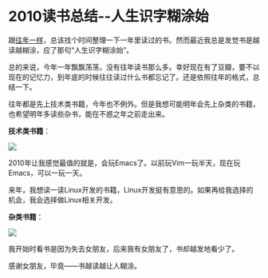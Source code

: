 2010读书总结--人生识字糊涂始
==============

跟[往年一样](http://www.cnblogs.com/Jerry-Chou/archive/2010/01/04/1638654.html)，总该找个时间整理一下一年里读过的书。然而最近我总是发觉书是越读越糊涂，应了那句“人生识字糊涂始”。

总的来说，今年一年飘飘荡荡，没有往年读书那么多。幸好现在有了豆瓣，要不以现在的记忆力，到年底的时候往往读过什么书都忘记了。还是依照往年的格式，总结一下。

往年都是先上技术类书籍，今年也不例外。但是我想可能明年会先上杂类的书籍，也希望明年多读些杂书，能在不惑之年之前走出来。

**技术类书籍**：

![](http://images.cnblogs.com/cnblogs_com/Jerry-Chou/201102/201102081338302790.png)

2010年让我感觉最值的就是，会玩Emacs了。以前玩Vim一玩半天，现在玩Emacs，可以一玩一天。

来年，我想读一读Linux开发的书籍，Linux开发挺有意思的。如果再给我选择的机会，我会选择做Linux相关开发。

**杂类书籍**：

![](http://images.cnblogs.com/cnblogs_com/Jerry-Chou/201102/201102081338305821.png)

我开始时看书是因为失去女朋友，后来我有女朋友了，书却越发地看少了。

感谢女朋友，毕竟——书越读越让人糊涂。
